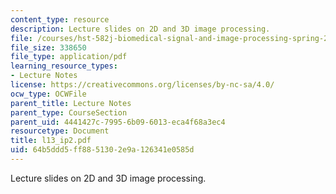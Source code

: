 ```yaml
---
content_type: resource
description: Lecture slides on 2D and 3D image processing.
file: /courses/hst-582j-biomedical-signal-and-image-processing-spring-2007/64b5ddd5ff8851302e9a126341e0585d_l13_ip2.pdf
file_size: 338650
file_type: application/pdf
learning_resource_types:
- Lecture Notes
license: https://creativecommons.org/licenses/by-nc-sa/4.0/
ocw_type: OCWFile
parent_title: Lecture Notes
parent_type: CourseSection
parent_uid: 4441427c-7995-6b09-6013-eca4f68a3ec4
resourcetype: Document
title: l13_ip2.pdf
uid: 64b5ddd5-ff88-5130-2e9a-126341e0585d
---
```

Lecture slides on 2D and 3D image processing.